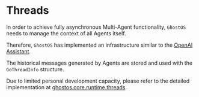 # Threads

In order to achieve fully asynchronous Multi-Agent functionality, `GhostOS` needs to manage the context of all Agents
itself.

Therefore, `GhostOS` has implemented an infrastructure similar to
the [OpenAI Assistant](https://platform.openai.com/docs/api-reference/assistants).

The historical messages generated by Agents are stored and used with the `GoThreadInfo` structure.

Due to limited personal development capacity, please refer to the detailed implementation
at [ghostos.core.runtime.threads](https://github.com/ghost-in-moss/GhostOS/tree/main/ghostos/core/runtime/threads.py).